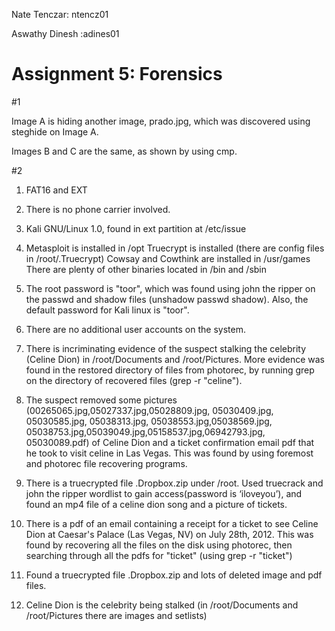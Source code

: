 Nate Tenczar: ntencz01

Aswathy Dinesh :adines01

# 				Assignment 5: Forensics

#1

Image A is hiding another image, prado.jpg, which was discovered using
steghide on Image A.

Images B and C are the same, as shown by using cmp.

#2

1. FAT16 and EXT

2. There is no phone carrier involved.

3. Kali GNU/Linux 1.0, found in ext partition at /etc/issue

4. Metasploit is installed in /opt
   Truecrypt is installed (there are config files in /root/.Truecrypt)
   Cowsay and Cowthink are installed in /usr/games
   There are plenty of other binaries located in /bin and /sbin

5. The root password is "toor", which was found using john the ripper on the
   passwd and shadow files (unshadow passwd shadow). Also, the default
   password for Kali linux is "toor".

6. There are no additional user accounts on the system.

7. There is incriminating evidence of the suspect stalking the celebrity
   (Celine Dion) in /root/Documents and /root/Pictures. More evidence was
   found in the restored directory of files from photorec, by running
   grep on the directory of recovered files (grep -r "celine").

8. The suspect removed some pictures (00265065.jpg,05027337.jpg,05028809.jpg,
   05030409.jpg, 05030585.jpg, 05038313.jpg, 05038553.jpg,05038569.jpg,
   05038753.jpg,05039049.jpg,05158537.jpg,06942793.jpg, 05030089.pdf) of Celine
   Dion and a ticket confirmation email pdf that he took to visit celine in Las
   Vegas. This was found by using foremost and photorec file recovering
   programs.

9. There is a truecrypted file .Dropbox.zip under /root. Used truecrack and
   john the ripper wordlist to gain access(password is ‘iloveyou’), and found an
   mp4 file of a celine dion song and a picture of tickets.

10. There is a pdf of an email containing a receipt for a ticket to see
    Celine Dion at Caesar's Palace (Las Vegas, NV) on July 28th, 2012. This was
    found by recovering all the files on the disk using photorec, then searching
    through all the pdfs for "ticket" (using grep -r "ticket")

11. Found a truecrypted file .Dropbox.zip and lots of deleted image and pdf
    files.

12. Celine Dion is the celebrity being stalked (in /root/Documents and
    /root/Pictures there are images and setlists)
